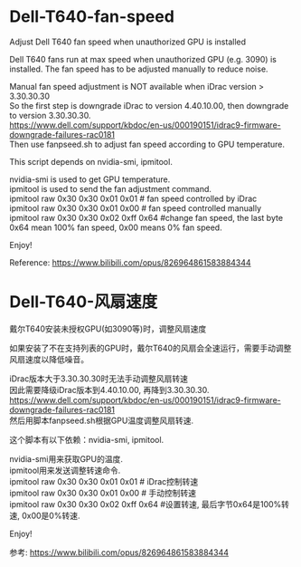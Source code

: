 # Dell-T640-fan-speed
Adjust Dell T640 fan speed when unauthorized GPU is installed

Dell T640 fans run at max speed when unauthorized GPU (e.g. 3090) is installed. The fan speed has to be adjusted manually to reduce noise.

Manual fan speed adjustment is NOT available when iDrac version > 3.30.30.30<br>
So the first step is downgrade iDrac to version 4.40.10.00, then downgrade to version 3.30.30.30.<br>
https://www.dell.com/support/kbdoc/en-us/000190151/idrac9-firmware-downgrade-failures-rac0181<br>
Then use fanpseed.sh to adjust fan speed according to GPU temperature.<br>

This script depends on nvidia-smi, ipmitool.

nvidia-smi is used to get GPU temperature.<br>
ipmitool is used to send the fan adjustment command.<br>
ipmitool raw 0x30 0x30 0x01 0x01 # fan speed controlled by iDrac<br>
ipmitool raw 0x30 0x30 0x01 0x00 # fan speed controlled manually<br>
ipmitool raw 0x30 0x30 0x02 0xff 0x64 #change fan speed, the last byte 0x64 mean 100% fan speed, 0x00 means 0% fan speed.

Enjoy!

Reference: https://www.bilibili.com/opus/826964861583884344

# Dell-T640-风扇速度
戴尔T640安装未授权GPU(如3090等)时，调整风扇速度

如果安装了不在支持列表的GPU时，戴尔T640的风扇会全速运行，需要手动调整风扇速度以降低噪音。

iDrac版本大于3.30.30.30时无法手动调整风扇转速<br>
因此需要降级iDrac版本到4.40.10.00, 再降到3.30.30.30.<br>
https://www.dell.com/support/kbdoc/en-us/000190151/idrac9-firmware-downgrade-failures-rac0181<br>
然后用脚本fanpseed.sh根据GPU温度调整风扇转速.<br>

这个脚本有以下依赖：nvidia-smi, ipmitool.

nvidia-smi用来获取GPU的温度.<br>
ipmitool用来发送调整转速命令.<br>
ipmitool raw 0x30 0x30 0x01 0x01 # iDrac控制转速<br>
ipmitool raw 0x30 0x30 0x01 0x00 # 手动控制转速<br>
ipmitool raw 0x30 0x30 0x02 0xff 0x64 #设置转速, 最后字节0x64是100%转速, 0x00是0%转速.

Enjoy!

参考: https://www.bilibili.com/opus/826964861583884344
